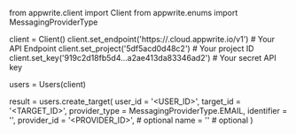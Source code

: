 from appwrite.client import Client
from appwrite.enums import MessagingProviderType

client = Client()
client.set_endpoint('https://<REGION>.cloud.appwrite.io/v1') # Your API Endpoint
client.set_project('5df5acd0d48c2') # Your project ID
client.set_key('919c2d18fb5d4...a2ae413da83346ad2') # Your secret API key

users = Users(client)

result = users.create_target(
    user_id = '<USER_ID>',
    target_id = '<TARGET_ID>',
    provider_type = MessagingProviderType.EMAIL,
    identifier = '<IDENTIFIER>',
    provider_id = '<PROVIDER_ID>', # optional
    name = '<NAME>' # optional
)
